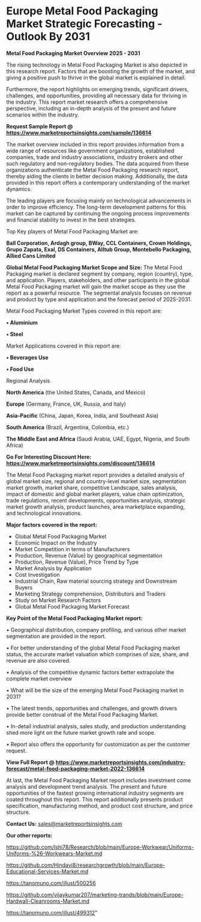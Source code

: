  # Europe Metal Food Packaging Market Strategic Forecasting - Outlook By 2031

<Strong> Metal Food Packaging Market Overview 2025 - 2031</strong>

The rising technology in Metal Food Packaging Market is also depicted in this research report. Factors that are boosting the growth of the market, and giving a positive push to thrive in the global market is explained in detail.

Furthermore, the report highlights on emerging trends, significant drivers, challenges, and opportunities, providing all necessary data for thriving in the industry. This report market research offers a comprehensive perspective, including an in-depth analysis of the present and future scenarios within the industry.

<strong>Request Sample Report @ <a href=https://www.marketreportsinsights.com/sample/136614>https://www.marketreportsinsights.com/sample/136614</a></strong>

The market overview included in this report provides information from a wide range of resources like government organizations, established companies, trade and industry associations, industry brokers and other such regulatory and non-regulatory bodies. The data acquired from these organizations authenticate the Metal Food Packaging research report, thereby aiding the clients in better decision making. Additionally, the data provided in this report offers a contemporary understanding of the market dynamics.

The leading players are focusing mainly on technological advancements in order to improve efficiency. The long-term development patterns for this market can be captured by continuing the ongoing process improvements and financial stability to invest in the best strategies.

Top Key players of Metal Food Packaging Market are:

<strong>Ball Corporation, Ardagh group, BWay, CCL Containers, Crown Holdings, Grupo Zapata, Exal, DS Containers, Alltub Group, Montebello Packaging, Allied Cans Limited</strong>

<strong><b>Global Metal Food Packaging Market Scope and Size:</b></strong>
The Metal Food Packaging market is declared segment by company, region (country), type, and application. Players, stakeholders, and other participants in the global Metal Food Packaging market will gain the market scope as they use the report as a powerful resource. The segmental analysis focuses on revenue and product by type and application and the forecast period of 2025-2031.

Metal Food Packaging Market Types covered in this report are:

<strong>• Aluminium

• Steel</strong>

Market Applications covered in this report are:

<strong>• Beverages Use

• Food Use</strong> 

Regional Analysis

<strong>North America</strong> (the United States, Canada, and Mexico)

<strong>Europe</strong> (Germany, France, UK, Russia, and Italy)

<strong>Asia-Pacific</strong> (China, Japan, Korea, India, and Southeast Asia)

<strong>South America</strong> (Brazil, Argentina, Colombia, etc.)

<strong>The Middle East and Africa</strong> (Saudi Arabia, UAE, Egypt, Nigeria, and South Africa)

<strong>Go For Interesting Discount Here: <a href=https://www.marketreportsinsights.com/discount/136614>https://www.marketreportsinsights.com/discount/136614</a></strong>

The Metal Food Packaging market report provides a detailed analysis of global market size, regional and country-level market size, segmentation market growth, market share, competitive Landscape, sales analysis, impact of domestic and global market players, value chain optimization, trade regulations, recent developments, opportunities analysis, strategic market growth analysis, product launches, area marketplace expanding, and technological innovations.

<strong><b>Major factors covered in the report:</b></strong>
<ul>
  <li>Global Metal Food Packaging Market </li>
  <li>Economic Impact on the Industry</li>
  <li>Market Competition in terms of Manufacturers</li>
  <li>Production, Revenue (Value) by geographical segmentation</li>
  <li>Production, Revenue (Value), Price Trend by Type</li>
  <li>Market Analysis by Application</li>
  <li>Cost Investigation</li>
  <li>Industrial Chain, Raw material sourcing strategy and Downstream Buyers</li>
  <li>Marketing Strategy comprehension, Distributors and Traders</li>
  <li>Study on Market Research Factors</li>
  <li>Global Metal Food Packaging Market Forecast</li>
</ul>

<strong><b>Key Point of the Metal Food Packaging Market report:</b></strong>

• Geographical distribution, company profiling, and various other market segmentation are provided in the report.

• For better understanding of the global Metal Food Packaging market status, the accurate market valuation which comprises of size, share, and revenue are also covered.

• Analysis of the competitive dynamic factors better extrapolate the complete market overview

• What will be the size of the emerging Metal Food Packaging market in 2031?

• The latest trends, opportunities and challenges, and growth drivers provide better construal of the Metal Food Packaging Market.

• In-detail industrial analysis, sales study, and production understanding shed more light on the future market growth rate and scope.

• Report also offers the opportunity for customization as per the customer request.

<strong><b>View Full Report @ <a href=https://www.marketreportsinsights.com/industry-forecast/metal-food-packaging-market-2022-136614>https://www.marketreportsinsights.com/industry-forecast/metal-food-packaging-market-2022-136614</a></b></strong>


At last, the Metal Food Packaging Market report includes investment come analysis and development trend analysis. The present and future opportunities of the fastest growing international industry segments are coated throughout this report. This report additionally presents product specification, manufacturing method, and product cost structure, and price structure.

<strong>Contact Us:</strong>
sales@marketreportsinsights.com

<strong>Our other reports:</strong>

<a href=https://github.com/Ishi78/Research/blob/main/Europe-Workwear/Uniforms-Uniforms-%26-Workwears-Market.md>https://github.com/Ishi78/Research/blob/main/Europe-Workwear/Uniforms-Uniforms-%26-Workwears-Market.md</a>

<a href=https://github.com/Hindavi8/researchgrowth/blob/main/Europe-Educational-Services-Market.md>https://github.com/Hindavi8/researchgrowth/blob/main/Europe-Educational-Services-Market.md</a>

<a href=https://tanomuno.com/illust/500256>https://tanomuno.com/illust/500256</a>

<a href=https://github.com/vijaykumar207/marketing-trands/blob/main/Europe-Hardwall-Cleanrooms-Market.md>https://github.com/vijaykumar207/marketing-trands/blob/main/Europe-Hardwall-Cleanrooms-Market.md</a>

<a href=https://tanomuno.com/illust/499312>https://tanomuno.com/illust/499312</a>"
